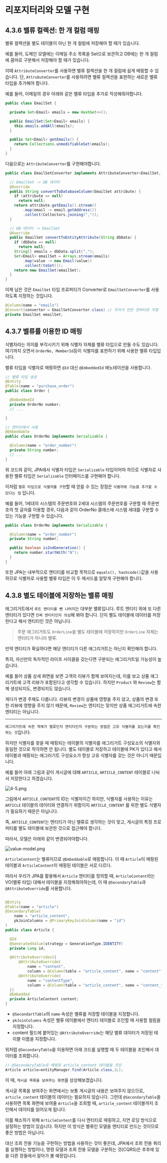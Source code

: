 # 리포지터리와 모델 구현

## 4.3.6 밸류 컬렉션: 한 개 컬럼 매핑

밸류 컬렉션을 별도 테이블이 아닌 한 개 컬럼에 저장해야 할 때가 있습니다.

예를 들어, 도메인 모델에는 이메일 주소 목록을 Set으로 보관하고 DB에는 한 개 컬럼에 콤마로 구분해서 저장해야 할 때가 있습니다.

이때 `AttributeConverter`를 사용하면 밸류 컬렉션을 한 개 컬럼에 쉽게 매핑할 수 있습니다. 단, `AttrubuteConverter`를 사용하려면 밸류 컬렉션을
표현하는 새로운 밸류 타입을 추가해야 합니다.

예를 들어, 이메일의 경우 아래와 같은 밸류 타입을 추가로 작성해줘야합니다.

```java
public class EmailSet {

  private Set<Email> emails = new HashSet<>();

  public EmailSet(Set<Email> emails) {
    this.emails.addAll(emails);
  }

  public Set<Email> getEmails() {
    return Collections.unmodifiableSet(emails);
  }
}
```

다음으로는 `AttributeConverter`를 구현해야합니다.

```java
public class EmailSetConverter implements AttributeConverter<EmailSet, String> {

  // EmailSet -> DB 데이터
  @Override
  public String convertToDatabaseColumn(EmailSet attribute) {
    if (attribute == null)
      return null;
    return attribute.getEmails().stream()
        .map(email -> email.getAddress())
        .collect(Collectors.joining(","));
  }

  // DB 데이터 -> EmailSet
  @Override
  public EmailSet convertToEntityAttribute(String dbData) {
    if (dbData == null)
      return null;
    String[] emails = dbData.split(",");
    Set<Email> emailSet = Arrays.stream(emails)
        .map(value -> new Email(value))
        .collect(toSet());
    return new EmailSet(emailSet);
  }
}
```

이제 남은 것은 `EmailSet` 타입 프로퍼티가 Converter로 `EmailSetConverter`를 사용하도록 지정하는 것입니다.

```java
@Column(name = "emails")
@Convert(converter = EmailSetConverter.class) // 우리가 만든 컨버터로 지정
private EmailSet emailSet;
```

## 4.3.7 밸류를 이용한 ID 매핑

식별자라는 의미를 부각시키기 위해 식별자 자체를 밸류 타입으로 만들 수도 있습니다. 여기까지 오면서 `OrderNo, MemberId`등이 식별자를 표현하기 위해 사용한 밸류
타입입니다.

밸류 타입을 식별자로 매핑하면 `@Id` 대신 `@EmbeddedId` 애노테이션을 사용합니다.

```java
// 밸류 타입 생성
@Entity
@Table(name = "purchase_order")
public class Order {

  @EmbeddedId
  private OrderNo number;
  // ...

}

// 엔티티에서 사용
@Embeddable
public class OrderNo implements Serializable {

  @Column(name = "order_number")
  private String number;
  // ...
}
```

위 코드와 같이, JPA에서 식별자 타입은 `Serializable` 타입이어야 하므로 식별자로 사용한 밸류 타입은 `Serializable` 인터페이스를 구현해야 합니다.

이처럼 `밸류 타입으로 식별자를 구현`할 때 얻을 수 있는 장점은 `식별자에 기능을 추가할 수 있다는 점` 입니다.

예를 들어, 1세대의 시스템의 주문번호와 2세대 시스템의 주문번호를 구분할 때 주문번호의 첫 글자를 이용할 경우, 다음과 같이 OrderNo 클래스에 시스템 세대를 구분할 수 있는
기능을 구현할 수 있습니다.

```java
public class OrderNo implements Serializable {

  @Column(name = "order_number")
  private String number;

  public boolean is2ndGeneration() {
    return number.startWith("N");
  }
}
```

또한 JPA는 내부적으로 엔티티를 비교할 목적으로 `equals(), hashcode()`값을 사용하므로 식별자로 사용할 밸류 타입은 이 두 메서드를 알맞게 구현해야 합니다.

## 4.3.8 별도 테이블에 저장하는 밸류 매핑

애그리거트에서 `루트 엔티티를 뺀 나머지`는 대부분 밸류입니다. 루트 엔티티 외에 또 다른 엔티티가 있다면 `진짜 엔티티인지 의심`해 봐야 합니다.
단지 별도 테이블에 데이터를 저장한다고 해서 엔티티인 것은 아닙니다.
> 주문 애그리거트도 `OrderLine`을 별도 테이블에 저장하지만 `OrderLine` 자체는 엔티티가 아니라 벨류.

만약 엔티티가 확실하다면 해당 엔티티가 다른 애그리거트는 아닌지 확인해야 합니다.

특히, 자신만의 독자적인 라이프 사이클을 갖는다면 구분되는 애그리거트일 가능성이 높습니다.

예를 들어 상품 상세 화면을 보면 고객의 리뷰가 함께 보여지는데, 이를 보고 상품 애그리거트에 고객 리뷰가 포함된다고 생각할 수 있습니다. 하지만 `Product`
와 `Review`는 함께 생성되지도, 변경되지도 않습니다.

게다가 변경 주체도 다릅니다. 리뷰의 변경이 상품에 영향을 주지 않고, 상품의 변경 또한 리뷰에 영향을 주지 않기 때문에, `Review`는 엔티티는 맞지만 상품 애그리거트에 속한
엔티티는 아닙니다.

---
`애그리거트에 속한 객체가 밸류인지 엔티티인지 구분하는 방법은 고유 식별자를 갖는지를 확인하는 것`입니다.

하지만 식별자를 찾을 때 매핑되는 테이블의 식별자를 애그리거트 구성요소의 식별자와 동일한 것으로 착각하면 안 됩니다. 별도 테이블로 저장하고 테이블에 PK가 있다고 해서 테이블과
매핑되는 애그러기트 구성요소가 항상 고유 식별자를 갖는 것은 아니기 때문입니다.

예를 들어 아래 그림과 같이 게시글에 대해 `ARTICLE`, `ARTICLE_CONTENT` 테이블로 나눠서 저장한다고 하겠습니다.

![4-5.png](image%2F4-5.png)

그림에서 `ARTICLE_CONTENT`의 ID는 식별자이긴 하지만, 식별자를 사용하는 이유는 `ARTICLE` 테이블의 데이터와 연결하기 위함이지 `ARTICLE_CONTENT`
를 위한 별도 식별자가 필요하기 때문은 아닙니다.

즉, `ARTICLE_CONTENT`는 엔티티가 아닌 벨류로 생각하는 것이 맞고, 게시글의 특정 프로퍼티를 별도 테이블에 보관한 것으로 접근해야 합니다.

따라서, 모델은 아래와 같이 변경되어야합니다.

![value-model.png](image%2Fvalue-model.png)

`ArticleContent`는 벨류이므로 `@Embeddable`로 매핑합니다. 이 때 `Article`이 매핑된 테이블과 `ArticleContent`이 매핑된 테이블은 서로 다르다.

따라서 우리가 JPA를 활용해서 `Article` 엔티티를 정의할 때, `ArticleContent`라는 VO(밸류 타입) 대해서 테이블을 지정해줘야하는데, 이 때 `@SecondaryTable`과 `@AttributeOverride`를 사용합니다.

```java

@Entity
@Table(name = "article")
@SecondaryTable(
    name = "article_content",
    pkJoinColumns = @PrimaryKeyJoinColumn(name = "id")
)
public class Article {

  @Id
  @GeneratedValue(strategy = GenerationType.IDENTITY)
  private Long id;

  @AttributeOverrides({
      @AttributeOverride(
          name = "content",
          column = @Column(table = "article_content", name = "content")),
      @AttributeOverride(
          name = "contentType",
          column = @Column(table = "article_content", name = "content_type")),
  })
  @Embedded
  private ArticleContent content;
}
```

- `@SecondartTable`의 `name` 속성은 벨류를 저장할 테이블을 지정합니다.
- `pkJoinColumns` 속성은 벨류 테이블에서 엔티티 테이블로 조인할 때 사용할 컬럼을 지정합니다.
- content 필드에 붙어있는 `@AttributeOverride`는 해당 밸류 데이터가 저장된 테이블 이름을 지정합니다.

위처럼 `@SecondaryTable`을 이용하면 아래 코드를 실행할 때 두 테이블을 조인해서 데이터를 조회합니다.

```java
// @SecondaryTable로 매핑된 article_content 테이블을 조인
Article article=entityManager.find(Article.class,1L);
```

이 때, `게시글 목록을 보여주는 화면`을 상상해보겠습니다.

게시글 목록을 보여주는 화면에서는 보통 게시글의 내용은 보여주지 않으므로, `article_content` 테이블의 데이터는 필요하지 않습니다. 그런데 `@SecondaryTable`을 사용하면 목록 화면에
보여줄 `Article`을 조회할 때, `article_content` 테이블까지 조인해서 데이터를 읽어오게 됩니다.

이를 해소하기 위해 `ArticleContent`를 다시 엔티티로 매핑하고, 지연 로딩 방식으로 설정하는 방법이 있습니다. 하지만 이 방식은 벨류인 모델을 엔티티로 만드는 것이므로 좋은 방법은 아닙니다.

대신 조회 전용 기능을 구현하는 방법을 사용하는 것이 좋은데, JPA에서 조회 전용 쿼리를 실행하는 방법이나, 명령 모델과 조회 전용 모델을 구분하는 것(CQRS)은 추후에 있을 다른 장들에서 알아가 볼 예정입니다.